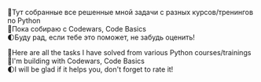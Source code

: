 🌻Тут собранные все решенные мной задачи с разных курсов/тренингов по Python  
🌵Пока собираю с Codewars, Code Basics  
🌓Буду рад, если тебе это поможет, не забудь оценить!      
  
  
🌻Here are all the tasks I have solved from various Python courses/trainings   
🌵I'm building with Codewars, Code Basics  
🌓I will be glad if it helps you, don't forget to rate it!

